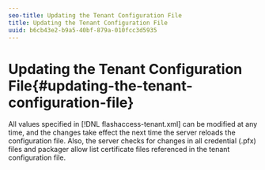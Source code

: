```yaml
---
seo-title: Updating the Tenant Configuration File
title: Updating the Tenant Configuration File
uuid: b6cb43e2-b9a5-40bf-879a-010fcc3d5935
---
```


# Updating the Tenant Configuration File{#updating-the-tenant-configuration-file}

All values specified in [!DNL flashaccess-tenant.xml] can be modified at any time, and the changes take effect the next time the server reloads the configuration file. Also, the server checks for changes in all credential (.pfx) files and packager allow list certificate files referenced in the tenant configuration file.

